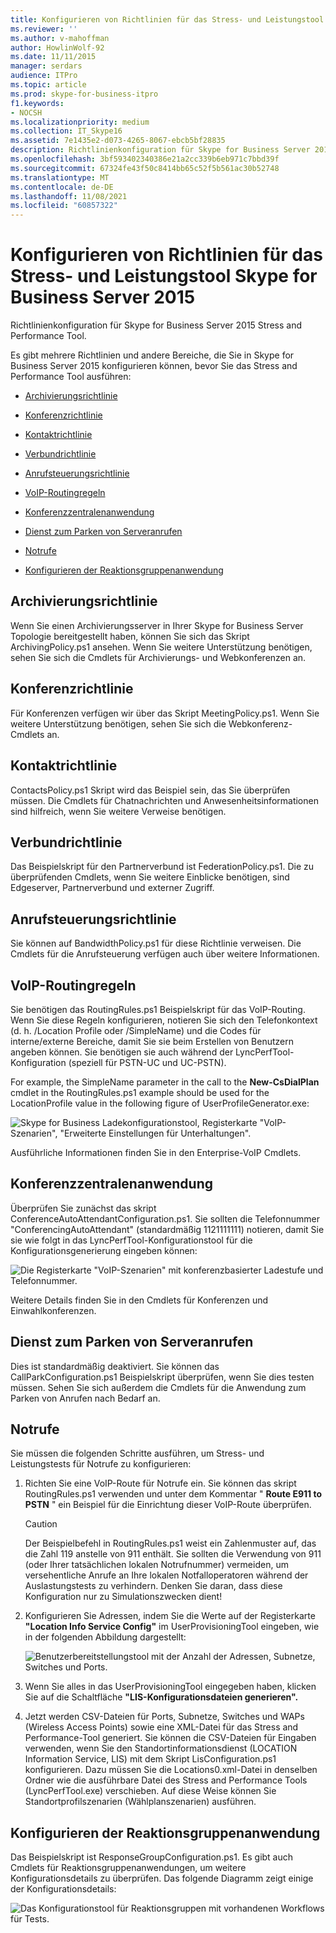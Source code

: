 ```yaml
---
title: Konfigurieren von Richtlinien für das Stress- und Leistungstool Skype for Business Server 2015
ms.reviewer: ''
ms.author: v-mahoffman
author: HowlinWolf-92
ms.date: 11/11/2015
manager: serdars
audience: ITPro
ms.topic: article
ms.prod: skype-for-business-itpro
f1.keywords:
- NOCSH
ms.localizationpriority: medium
ms.collection: IT_Skype16
ms.assetid: 7e1435e2-d073-4265-8067-ebcb5bf28835
description: Richtlinienkonfiguration für Skype for Business Server 2015 Stress and Performance Tool.
ms.openlocfilehash: 3bf593402340386e21a2cc339b6eb971c7bbd39f
ms.sourcegitcommit: 67324fe43f50c8414bb65c52f5b561ac30b52748
ms.translationtype: MT
ms.contentlocale: de-DE
ms.lasthandoff: 11/08/2021
ms.locfileid: "60857322"
---
```

# <a name="configuring-policies-for-the-skype-for-business-server-2015-stress-and-performance-tool"></a>Konfigurieren von Richtlinien für das Stress- und Leistungstool Skype for Business Server 2015
 
Richtlinienkonfiguration für Skype for Business Server 2015 Stress and Performance Tool.
  
Es gibt mehrere Richtlinien und andere Bereiche, die Sie in Skype for Business Server 2015 konfigurieren können, bevor Sie das Stress and Performance Tool ausführen:
  
- [Archivierungsrichtlinie](configuring-policies.md#ArchivingPolicy)
    
- [Konferenzrichtlinie](configuring-policies.md#ConferencingPolicy)
    
- [Kontaktrichtlinie](configuring-policies.md#ContactsPolicy)
    
- [Verbundrichtlinie](configuring-policies.md#FederationPolicy)
    
- [Anrufsteuerungsrichtlinie](configuring-policies.md#CACPolicy)
    
- [VoIP-Routingregeln](configuring-policies.md#VoiceRoutingRules)
    
- [Konferenzzentralenanwendung](configuring-policies.md#ConfAttendantApp)
    
- [Dienst zum Parken von Serveranrufen](configuring-policies.md#ServerCallParkServ)
    
- [Notrufe](configuring-policies.md#EmergencyCalls)
    
- [Konfigurieren der Reaktionsgruppenanwendung](configuring-policies.md#ConfigResponseGroupApp)
    
## <a name="archiving-policy"></a>Archivierungsrichtlinie
<a name="ArchivingPolicy"> </a>

Wenn Sie einen Archivierungsserver in Ihrer Skype for Business Server Topologie bereitgestellt haben, können Sie sich das Skript ArchivingPolicy.ps1 ansehen. Wenn Sie weitere Unterstützung benötigen, sehen Sie sich die Cmdlets für Archivierungs- und Webkonferenzen an.
  
## <a name="conferencing-policy"></a>Konferenzrichtlinie
<a name="ConferencingPolicy"> </a>

Für Konferenzen verfügen wir über das Skript MeetingPolicy.ps1. Wenn Sie weitere Unterstützung benötigen, sehen Sie sich die Webkonferenz-Cmdlets an.
  
## <a name="contacts-policy"></a>Kontaktrichtlinie
<a name="ContactsPolicy"> </a>

ContactsPolicy.ps1 Skript wird das Beispiel sein, das Sie überprüfen müssen. Die Cmdlets für Chatnachrichten und Anwesenheitsinformationen sind hilfreich, wenn Sie weitere Verweise benötigen.
  
## <a name="federation-policy"></a>Verbundrichtlinie
<a name="FederationPolicy"> </a>

Das Beispielskript für den Partnerverbund ist FederationPolicy.ps1. Die zu überprüfenden Cmdlets, wenn Sie weitere Einblicke benötigen, sind Edgeserver, Partnerverbund und externer Zugriff.
  
## <a name="call-admission-control-policy"></a>Anrufsteuerungsrichtlinie
<a name="CACPolicy"> </a>

Sie können auf BandwidthPolicy.ps1 für diese Richtlinie verweisen. Die Cmdlets für die Anrufsteuerung verfügen auch über weitere Informationen.
  
## <a name="voice-routing-rules"></a>VoIP-Routingregeln
<a name="VoiceRoutingRules"> </a>

Sie benötigen das RoutingRules.ps1 Beispielskript für das VoIP-Routing. Wenn Sie diese Regeln konfigurieren, notieren Sie sich den Telefonkontext (d. h. /Location Profile oder /SimpleName) und die Codes für interne/externe Bereiche, damit Sie sie beim Erstellen von Benutzern angeben können. Sie benötigen sie auch während der LyncPerfTool-Konfiguration (speziell für PSTN-UC und UC-PSTN).
  
For example, the SimpleName parameter in the call to the **New-CsDialPlan** cmdlet in the RoutingRules.ps1 example should be used for the LocationProfile value in the following figure of UserProfileGenerator.exe:
  
![Skype for Business Ladekonfigurationstool, Registerkarte "VoIP-Szenarien", "Erweiterte Einstellungen für Unterhaltungen".](../../media/59f42e4e-8f1e-4d43-9ae2-9e6026191951.png)
  
Ausführliche Informationen finden Sie in den Enterprise-VoIP Cmdlets.
  
## <a name="conference-attendant-application"></a>Konferenzzentralenanwendung
<a name="ConfAttendantApp"> </a>

Überprüfen Sie zunächst das skript ConferenceAutoAttendantConfiguration.ps1. Sie sollten die Telefonnummer "ConferencingAutoAttendant" (standardmäßig 1121111111) notieren, damit Sie sie wie folgt in das LyncPerfTool-Konfigurationstool für die Konfigurationsgenerierung eingeben können:
  
![Die Registerkarte "VoIP-Szenarien" mit konferenzbasierter Ladestufe und Telefonnummer.](../../media/a3ea5fc0-8b3d-4842-b809-f137f470dbdc.png)
  
Weitere Details finden Sie in den Cmdlets für Konferenzen und Einwahlkonferenzen.
  
## <a name="server-call-park-service"></a>Dienst zum Parken von Serveranrufen
<a name="ServerCallParkServ"> </a>

Dies ist standardmäßig deaktiviert. Sie können das CallParkConfiguration.ps1 Beispielskript überprüfen, wenn Sie dies testen müssen. Sehen Sie sich außerdem die Cmdlets für die Anwendung zum Parken von Anrufen nach Bedarf an.
  
## <a name="emergency-calls"></a>Notrufe
<a name="EmergencyCalls"> </a>

Sie müssen die folgenden Schritte ausführen, um Stress- und Leistungstests für Notrufe zu konfigurieren:
  
1. Richten Sie eine VoIP-Route für Notrufe ein. Sie können das skript RoutingRules.ps1 verwenden und unter dem Kommentar " **Route E911 to PSTN** " ein Beispiel für die Einrichtung dieser VoIP-Route überprüfen.
    
    > [!CAUTION]
    > Der Beispielbefehl in RoutingRules.ps1 weist ein Zahlenmuster auf, das die Zahl 119 anstelle von 911 enthält. Sie sollten die Verwendung von 911 (oder Ihrer tatsächlichen lokalen Notrufnummer) vermeiden, um versehentliche Anrufe an Ihre lokalen Notfalloperatoren während der Auslastungstests zu verhindern. Denken Sie daran, dass diese Konfiguration nur zu Simulationszwecken dient! 
  
2. Konfigurieren Sie Adressen, indem Sie die Werte auf der Registerkarte **"Location Info Service Config"** im UserProvisioningTool eingeben, wie in der folgenden Abbildung dargestellt:
    
     ![Benutzerbereitstellungstool mit der Anzahl der Adressen, Subnetze, Switches und Ports.](../../media/ebe85a0c-750f-4301-97d4-d158a40ea98a.png)
  
3. Wenn Sie alles in das UserProvisioningTool eingegeben haben, klicken Sie auf die Schaltfläche **"LIS-Konfigurationsdateien generieren".**
    
4. Jetzt werden CSV-Dateien für Ports, Subnetze, Switches und WAPs (Wireless Access Points) sowie eine XML-Datei für das Stress and Performance-Tool generiert. Sie können die CSV-Dateien für Eingaben verwenden, wenn Sie den Standortinformationsdienst (LOCATION Information Service, LIS) mit dem Skript LisConfiguration.ps1 konfigurieren. Dazu müssen Sie die Locations0.xml-Datei in denselben Ordner wie die ausführbare Datei des Stress and Performance Tools (LyncPerfTool.exe) verschieben. Auf diese Weise können Sie Standortprofilszenarien (Wählplanszenarien) ausführen.
    
## <a name="configuring-response-group-application"></a>Konfigurieren der Reaktionsgruppenanwendung
<a name="ConfigResponseGroupApp"> </a>

Das Beispielskript ist ResponseGroupConfiguration.ps1. Es gibt auch Cmdlets für Reaktionsgruppenanwendungen, um weitere Konfigurationsdetails zu überprüfen. Das folgende Diagramm zeigt einige der Konfigurationsdetails:
  
![Das Konfigurationstool für Reaktionsgruppen mit vorhandenen Workflows für Tests.](../../media/e218a345-4813-4332-8cff-b48de05017ef.jpg)
  

